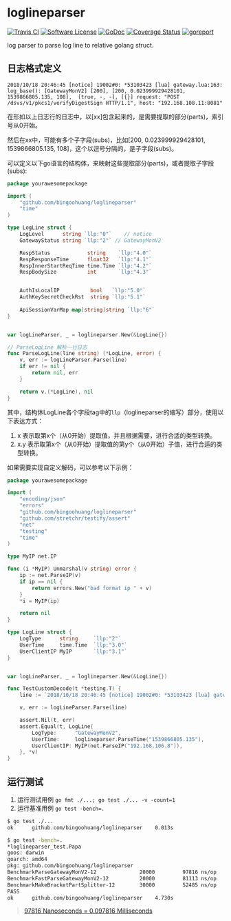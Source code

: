 # loglineparser

[![Travis CI](https://img.shields.io/travis/bingoohuang/loglineparser/master.svg?style=flat-square)](https://travis-ci.com/bingoohuang/loglineparser)
[![Software License](https://img.shields.io/badge/License-MIT-orange.svg?style=flat-square)](https://github.com/bingoohuang/loglineparser/blob/master/LICENSE.md)
[![GoDoc](https://img.shields.io/badge/godoc-reference-blue.svg?style=flat-square)](https://godoc.org/github.com/bingoohuang/loglineparser)
[![Coverage Status](http://codecov.io/github/bingoohuang/loglineparser/coverage.svg?branch=master)](http://codecov.io/github/bingoohuang/loglineparser?branch=master)
[![goreport](https://www.goreportcard.com/badge/github.com/bingoohuang/loglineparser)](https://www.goreportcard.com/report/github.com/bingoohuang/loglineparser)

log parser to parse log line to relative golang struct.

## 日志格式定义

```text
2018/10/18 20:46:45 [notice] 19002#0: *53103423 [lua] gateway.lua:163: log_base(): [GatewayMonV2] [200], [200, 0.023999929428101, 1539866805.135, 108],  [true, -, -], [{}] request: "POST /dsvs/v1/pkcs1/verifyDigestSign HTTP/1.1", host: "192.168.108.11:8081"
```

在形如以上日志行的日志中，以[xx]包含起来的，是需要提取的部分(parts)，索引号从0开始。

然后在xx中，可能有多个子字段(subs)，比如[200, 0.023999929428101, 1539866805.135, 108]，这个以逗号分隔的，是子字段(subs)。

可以定义以下go语言的结构体，来映射这些提取部分(parts)，或者提取子字段(subs):

```go
package yourawesomepackage

import (
	"github.com/bingoohuang/loglineparser"
	"time"
)

type LogLine struct {
	LogLevel      string `llp:"0"`    // notice
	GatewayStatus string `llp:"2"` // GatewayMonV2

	RespStatus            string    `llp:"4.0"`
	RespResponseTime      float32   `llp:"4.1"`
	RespInnerStartReqTime time.Time `llp:"4.2"`
	RespBodySize          int       `llp:"4.3"`


	AuthIsLocalIP          bool   `llp:"5.0"`
	AuthKeySecretCheckRst  string `llp:"5.1"`
	
	ApiSessionVarMap map[string]string `llp:"6"`
}


var logLineParser, _ = loglineparser.New(&LogLine{})

// ParseLogLine 解析一行日志
func ParseLogLine(line string) (*LogLine, error) {
	v, err := logLineParser.Parse(line)
    if err != nil {
        return nil, err
    }

	return v.(*LogLine), nil
}
```

其中，结构体LogLine各个字段tag中的`llp`（loglineparser的缩写）部分，使用以下表达方式：

1. x 表示取第x个（从0开始）提取值，并且根据需要，进行合适的类型转换。
1. x.y 表示取第x个（从0开始）提取值的第y个（从0开始）子值，进行合适的类型转换。

如果需要实现自定义解码，可以参考以下示例：

```go
package yourawesomepackage

import (
	"encoding/json"
	"errors"
	"github.com/bingoohuang/loglineparser"
	"github.com/stretchr/testify/assert"
	"net"
	"testing"
	"time"
)

type MyIP net.IP

func (i *MyIP) Unmarshal(v string) error {
	ip := net.ParseIP(v)
	if ip == nil {
		return errors.New("bad format ip " + v)
	}
	*i = MyIP(ip)

	return nil
}

type LogLine struct {
	LogType      string     `llp:"2"`
	UserTime     time.Time  `llp:"3.0"`
	UserClientIP MyIP       `llp:"3.1"`
}


var logLineParser, _ = loglineparser.New(&LogLine{})

func TestCustomDecode(t *testing.T) {
	line := `2018/10/18 20:46:45 [notice] 19002#0: *53103423 [lua] gateway.lua:163: log_base(): [GatewayMonV2], [1539866805.135, 192.168.106.8, -, 208] [x,y] xxxxx`

	v, err := logLineParser.Parse(line)

	assert.Nil(t, err)
	assert.Equal(t, LogLine{
		LogType:      "GatewayMonV2",
		UserTime:     loglineparser.ParseTime("1539866805.135"),
		UserClientIP: MyIP(net.ParseIP("192.168.106.8")),
	}, *v)
}
```


## 运行测试

1. 运行测试用例 `go fmt ./...; go test ./... -v -count=1`
1. 运行基准用例 `go test -bench=.`

```bash
$ go test ./...
ok  	github.com/bingoohuang/loglineparser	0.013s

$ go test -bench=.
*loglineparser_test.Papa
goos: darwin
goarch: amd64
pkg: github.com/bingoohuang/loglineparser
BenchmarkParseGatewayMonV2-12          	   20000	     97816 ns/op
BenchmarkFastParseGatewayMonV2-12      	   20000	     81113 ns/op
BenchmarkMakeBracketPartSplitter-12    	   30000	     52485 ns/op
PASS
ok  	github.com/bingoohuang/loglineparser	4.730s
```

> [97816 Nanoseconds = 0.097816 Milliseconds](https://convertlive.com/u/convert/nanoseconds/to/milliseconds#97816)
